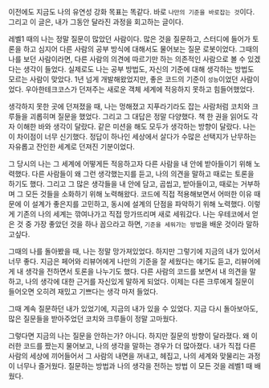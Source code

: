 이전에도 지금도 나의 유연성 강화 목표는 똑같다. 바로 `나만의 기준을 바로잡는 것`이다. 그리고 이 글은, 내가 그동안 달라진 과정을 회고하는 글이다.

레벨1 때의 나는 정말 질문이 많았던 사람이다. 많은 것을 질문하고, 스터디에 들어가 토론을 하고 심지어 다른 사람의 공부 방식에 대해서도 물어보는 질문 로봇이었다. 그때의 나를 보던 사람이라면, 다른 사람의 의견에 따르기만 하는 의존적인 사람으로 볼 수 있겠다는 생각이 들었다. 실제로도 나는 공부 방법도, 자신의 기준에 대해 생각하는 방법도 모르는 사람이 맞았다. 1년 넘게 개발해왔었지만, 좋은 코드의 기준이 `성능`이었던 사람이었다. 우아한테크코스가 던져주는 새로운 객체 세계에 적응하지 못하고 힘들어했었다.

생각하지 못한 곳에 던져졌을 때, 나는 멍해졌고 지푸라기라도 잡는 사람처럼 코치와 크루들을 괴롭히며 질문을 했었다. 그리고 그 대답은 정말 다양했다. 책 한 권을 읽어도 각자 이해한 바와 생각이 달랐다. 같은 미션을 해도 모두가 생각하는 방향이 달랐다. 나는 이 차이점이 너무 신기했다. 정답이 하나인 세상에서 살다가 수많은 선택지가 난무하는 자유롭고 잔인한 세계로 던져진 기분이었다.

그 당시의 나는 그 세계에 어떻게든 적응하고자 다른 사람을 내 안에 받아들이기 위해 노력했다. 다른 사람들이 왜 그런 생각했는지를 듣고, 나의 의견을 말하고 때로는 토론을 하기도 했다. 그리고 그 많은 생각들을 내 안에 담고, 곱씹고, 받아들이고, 때로는 거부하며 그 모든 것들을 소화하기 위해 노력해왔다. 코드에 직접 적용해보면서 어떠한 이유 때문에 이 설계가 좋은지를 고민하고, 동시에 설계의 단점을 파악하기 위해 노력했다. 이렇게 기존의 나의 세계는 깎여나가고 직접 망가뜨리며 새로 세워갔다. 나는 우테코에서 얻은 것 중 가장 좋았던 것을 하나 꼽으라고 하면, `기준을 세워가는 방법`을 배운 것이라 말하고싶다.

그때의 나를 돌아봤을 때, 나는 정말 망가져있었다. 하지만 그렇기에 지금의 내가 있어서 너무 좋다. 지금은 페어와 리뷰어에게 나만의 기준을 잘 세웠다는 얘기도 듣고, 리뷰어에게 내 생각을 전하면서 토론을 나누기도 했다. 다른 사람의 코드를 보면서 내 의견을 말하고, 나의 생각에 대한 근거를 자신있게 말하게 되었다. 이제는 다른 크루에게 질문이 들어오면 오히려 재밌고 기쁘다는 생각 마저 들었다.

그때 계속 질문하던 내가 있었기에, 지금의 내가 있을 수 있었다. 지금 다시 돌아보아도, 많은 질문들을 받아주었던 코치와 크루들이 정말 고마웠다.

그렇다면 지금의 나는 질문을 안하는가? 아니다. 하지만 질문의 방향이 달라졌다. 왜 이러한 코드를 짰는지 물어보고, 나의 생각을 말하는 경우가 더 많아졌다. 내가 직접 다른 사람의 세상에 끼어들어서 그 사람의 내면을 꺼내고, 헤집고, 나의 세계와 맞물리는 과정이 너무나 즐거웠다. 질문하는 방법과 나의 생각을 전하는 방법 이 모든 것을 레벨1 때 배웠다.
